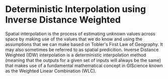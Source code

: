 # Deterministic Interpolation using Inverse Distance Weighted

Spatial interpolation is the process of estimating unknown values across space by making use of the values that we do know and using the assumptions that we can make based on Tobler's First Law of Geography. It may also sometimes be referred to as spatial predicition. Inverse Distance Weighted (IDW) interpolation is a deterministic interpolation method (meaning that the outputs for a given set of inputs will always be the same) that makes use of a fundamental mathematical concept in GIScience known as the Weighted Linear Combination (WLC).

